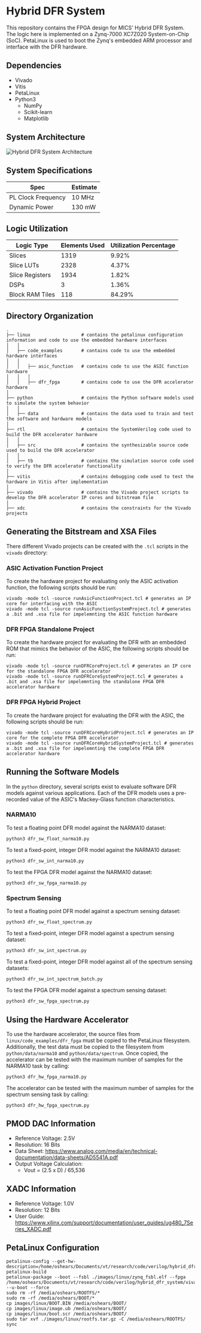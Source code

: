 # Hybrid DFR System
This repository contains the FPGA design for MICS' Hybrid DFR System. 
The logic here is implemented on a Zynq-7000 XC7Z020 System-on-Chip (SoC).
PetaLinux is used to boot the Zynq's embedded ARM processor and interface with the DFR hardware.

## Dependencies
- Vivado
- Vitis
- PetaLinux
- Python3
    - NumPy
    - Scikit-learn
    - Matplotlib

## System Architecture
![Hybrid DFR System Architecture](./misc/images/hybrid_dfr_system.png)

## System Specifications
| Spec | Estimate
| --------------- | ------------- |
| PL Clock Frequency |   10 MHz          |
| Dynamic Power      |   130 mW     |


## Logic Utilization


| Logic Type | Elements Used | Utilization Percentage
| --------------- | --------------- | --------------- |
| Slices          |   1319          | 9.92%
| Slice LUTs      |   2328          | 4.37%
| Slice Registers |   1934          | 1.82%
| DSPs            |   3             | 1.36%
| Block RAM Tiles |   118           | 84.29%


## Directory Organization
```
.
├── linux                   # contains the petalinux configuration information and code to use the embedded hardware interfaces
│   │
│   ├── code_examples       # contains code to use the embedded hardware interfaces
│   │
│   │   ├── asic_function   # contains code to use the ASIC function hardware
│   │   │
│   │   ├── dfr_fpga        # contains code to use the DFR accelerator hardware
│   
├── python                  # contains the Python software models used to simulate the system behavior
│   │
│   ├── data                # contains the data used to train and test the software and hardware models
│   
├── rtl                     # contains the SystemVerilog code used to build the DFR accelerator hardware
│   │
│   ├── src                 # contains the synthesizable source code used to build the DFR accelerator
│   │
│   ├── tb                  # contains the simulation source code used to verify the DFR accelerator functionality
│   
├── vitis                   # contains debugging code used to test the hardware in Vitis after implementation
│ 
├── vivado                  # contains the Vivado project scripts to develop the DFR accelerator IP cores and bitstream file
│ 
├── xdc                     # contains the constraints for the Vivado projects
```

## Generating the Bitstream and XSA Files
There different Vivado projects can be created with the `.tcl` scripts in the `vivado` directory:

### ASIC Activation Function Project
To create the hardware project for evaluating only the ASIC activation function, the following scripts should be run:
```
vivado -mode tcl -source runAsicFunctionProject.tcl # generates an IP core for interfacing with the ASIC
vivado -mode tcl -source runAsicFunctionSystemProject.tcl # generates a .bit and .xsa file for impelemnting the ASIC function hardware
```

### DFR FPGA Standalone Project
To create the hardware project for evaluating the DFR with an embedded ROM that mimics the behavior of the ASIC, the following scripts should be run:
```
vivado -mode tcl -source runDFRCoreProject.tcl # generates an IP core for the standalone FPGA DFR accelerator
vivado -mode tcl -source runDFRCoreSystemProject.tcl # generates a .bit and .xsa file for impelemnting the standalone FPGA DFR accelerator hardware
```

### DFR FPGA Hybrid Project
To create the hardware project for evaluating the DFR with the ASIC, the following scripts should be run:
```
vivado -mode tcl -source runDFRCoreHybridProject.tcl # generates an IP core for the complete FPGA DFR accelerator
vivado -mode tcl -source runDFRCoreHybridSystemProject.tcl # generates a .bit and .xsa file for impelemnting the complete FPGA DFR accelerator hardware
```

## Running the Software Models
In the `python` directory, several scripts exist to evaluate software DFR models against various applications. 
Each of the DFR models uses a pre-recorded value of the ASIC's Mackey-Glass function characteristics.

### NARMA10
To test a floating point DFR model against the NARMA10 dataset:
```
python3 dfr_sw_float_narma10.py
```
To test a fixed-point, integer DFR model against the NARMA10 dataset:
```
python3 dfr_sw_int_narma10.py
```
To test the FPGA DFR model against the NARMA10 dataset:
```
python3 dfr_sw_fpga_narma10.py
```

### Spectrum Sensing
To test a floating point DFR model against a spectrum sensing dataset:
```
python3 dfr_sw_float_spectrum.py
```
To test a fixed-point, integer DFR model against a spectrum sensing dataset:
```
python3 dfr_sw_int_spectrum.py
```
To test a fixed-point, integer DFR model against all of the spectrum sensing datasets:
```
python3 dfr_sw_int_spectrum_batch.py
```
To test the FPGA DFR model against a spectrum sensing dataset:
```
python3 dfr_sw_fpga_spectrum.py
```

## Using the Hardware Accelerator
To use the hardware accelerator, the source files from `linux/code_examples/dfr_fpga` must be copied to the PetaLinux filesystem.
Additionally, the test data must be copied to the filesystem from `python/data/narma10` and `python/data/spectrum`.
Once copied, the accelerator can be tested with the maximum number of samples for the NARMA10 task by calling:
```
python3 dfr_hw_fpga_narma10.py
```
The accelerator can be tested with the maximum number of samples for the spectrum sensing task by calling:
```
python3 dfr_hw_fpga_spectrum.py
```
## PMOD DAC Information
- Reference Voltage: 2.5V
- Resolution: 16 Bits
- Data Sheet: https://www.analog.com/media/en/technical-documentation/data-sheets/AD5541A.pdf
- Output Voltage Calculation:
    - Vout = (2.5 x D) / 65,536 


## XADC Information
- Reference Voltage: 1.0V
- Resolution: 12 Bits
- User Guide: https://www.xilinx.com/support/documentation/user_guides/ug480_7Series_XADC.pdf

## PetaLinux Configuration
```
petalinux-config --get-hw-description=/home/oshears/Documents/vt/research/code/verilog/hybrid_dfr_system/vivado/asic_function_system_project/asic_function_system_wrapper.xsa
petalinux-build
petalinux-package --boot --fsbl ./images/linux/zynq_fsbl.elf --fpga /home/oshears/Documents/vt/research/code/verilog/hybrid_dfr_system/vivado/asic_function_system_project/asic_function_system_project.runs/impl_1/asic_function_system_wrapper.bit --u-boot --force
sudo rm -rf /media/oshears/ROOTFS/*
sudo rm -rf /media/oshears/BOOT/*
cp images/linux/BOOT.BIN /media/oshears/BOOT/
cp images/linux/image.ub /media/oshears/BOOT/
cp images/linux/boot.scr /media/oshears/BOOT/
sudo tar xvf ./images/linux/rootfs.tar.gz -C /media/oshears/ROOTFS/
sync
```